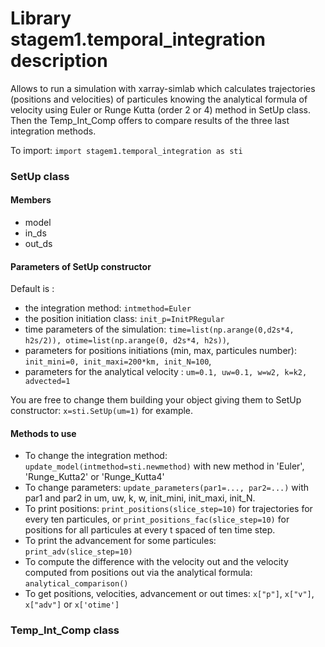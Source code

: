 # Library stagem1.temporal_integration description 
 Allows to run a simulation with xarray-simlab which calculates trajectories (positions and velocities) of particules knowing the analytical formula of velocity using Euler or Runge Kutta (order 2 or 4) method in SetUp class. Then the Temp_Int_Comp offers to compare results of the three last integration methods.

To import: `import stagem1.temporal_integration as sti`

### SetUp class
#### Members
- model
- in_ds
- out_ds

#### Parameters of SetUp constructor
Default is :
- the integration method: `intmethod=Euler`
- the position initiation class: `init_p=InitPRegular`
- time parameters of the simulation: `time=list(np.arange(0,d2s*4, h2s/2)), otime=list(np.arange(0, d2s*4, h2s))`, 
- parameters for positions initiations (min, max, particules number): `init_mini=0, init_maxi=200*km, init_N=100`,
- parameters for the analytical velocity : `um=0.1, uw=0.1, w=w2, k=k2, advected=1`

You are free to change them building your object giving them to SetUp constructor: `x=sti.SetUp(um=1)` for example.

#### Methods to use
- To change the integration method: `update_model(intmethod=sti.newmethod)` with new method in 'Euler', 'Runge_Kutta2' or 'Runge_Kutta4'
- To change parameters: `update_parameters(par1=..., par2=...)` with par1 and par2 in um, uw, k, w, init_mini, init_maxi, init_N.
- To print positions: `print_positions(slice_step=10)` for trajectories for every ten particules,  or `print_positions_fac(slice_step=10)` for positions for all particules at every t spaced of ten time step.
- To print the advancement for some particules: `print_adv(slice_step=10)`
- To compute the difference with the velocity out and the velocity computed from positions out via the analytical formula: `analytical_comparison()`
- To get positions, velocities, advancement or out times: `x["p"]`, `x["v"]`, `x["adv"]` or `x['otime']`


### Temp_Int_Comp class

